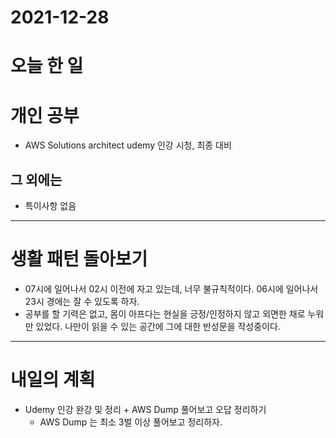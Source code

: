 # 2021-12-28

# 오늘 한 일

# 개인 공부

- AWS Solutions architect udemy 인강 시청, 최종 대비

## 그 외에는

- 특이사항 없음

---

# 생활 패턴 돌아보기

- 07시에 일어나서 02시 이전에 자고 있는데, 너무 불규칙적이다. 06시에 일어나서 23시 경에는 잘 수 있도록 하자.
- 공부를 할 기력은 없고, 몸이 아프다는 현실을 긍정/인정하지 않고 외면한 채로 누워만 있었다. 나만이 읽을 수 있는 공간에 그에 대한 반성문을 작성중이다.

---

# 내일의 계획

- Udemy 인강 완강 및 정리 + AWS Dump 풀어보고 오답 정리하기
    - AWS Dump 는 최소 3벌 이상 풀어보고 정리하자.